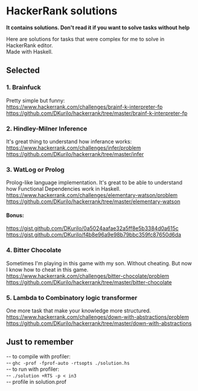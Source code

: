 # HackerRank solutions

**It contains solutions. Don't read it if you want to solve tasks without help**

Here are solutions for tasks that were complex for me to solve in HackerRank editor.  
Made with Haskell.

## Selected

### 1. Brainfuck

Pretty simple but funny:  
https://www.hackerrank.com/challenges/brainf-k-interpreter-fp  
https://github.com/DKurilo/hackerrank/tree/master/brainf-k-interpreter-fp  

### 2. Hindley-Milner Inference

It's great thing to understand how inferance works:
https://www.hackerrank.com/challenges/infer/problem  
https://github.com/DKurilo/hackerrank/tree/master/infer  

### 3. WatLog or Prolog

Prolog-like language implementation. It's great to be able to understand how Functional Dependencies work in Haskell.  
https://www.hackerrank.com/challenges/elementary-watson/problem  
https://github.com/DKurilo/hackerrank/tree/master/elementary-watson  

#### Bonus:  
https://gist.github.com/DKurilo/0a5024aafae32a5ff8e5b3384d0a615c  
https://gist.github.com/DKurilo/f4b8e96a9e98b79bbc359fc87650d6da  

### 4. Bitter Chocolate  

Sometimes I'm playing in this game with my son. Without cheating. But now I know how to cheat in this game.  
https://www.hackerrank.com/challenges/bitter-chocolate/problem  
https://github.com/DKurilo/hackerrank/tree/master/bitter-chocolate  

### 5. Lambda to Combinatory logic transformer

One more task that make your knowledge more structured.  
https://www.hackerrank.com/challenges/down-with-abstractions/problem  
https://github.com/DKurilo/hackerrank/tree/master/down-with-abstractions  

## Just to remember  
-- to compile with profiler:  
-- `ghc -prof -fprof-auto -rtsopts ./solution.hs`  
-- to run with profiler:  
-- `./solution +RTS -p < in3`  
-- profile in solution.prof  


